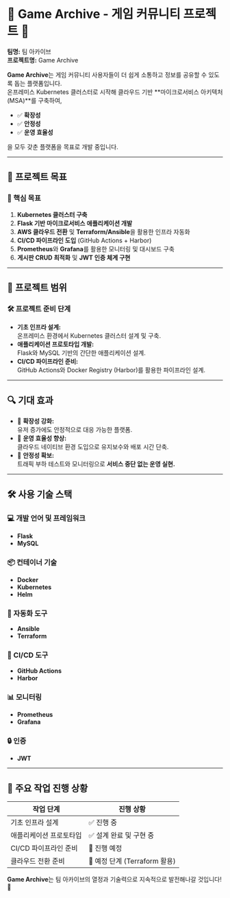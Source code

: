 # 🌟 Game Archive - 게임 커뮤니티 프로젝트 🌟

**팀명:** 팀 아카이브  
**프로젝트명:** Game Archive  

**Game Archive**는 게임 커뮤니티 사용자들이 더 쉽게 소통하고 정보를 공유할 수 있도록 돕는 플랫폼입니다.  
온프레미스 Kubernetes 클러스터로 시작해 클라우드 기반 **마이크로서비스 아키텍처(MSA)**를 구축하여,  

- ✅ **확장성**  
- ✅ **안정성**  
- ✅ **운영 효율성**  

을 모두 갖춘 플랫폼을 목표로 개발 중입니다.

---

## 🎯 프로젝트 목표

### 🚀 핵심 목표
1. **Kubernetes 클러스터 구축**  
2. **Flask 기반 마이크로서비스 애플리케이션 개발**  
3. **AWS 클라우드 전환** 및 **Terraform/Ansible**을 활용한 인프라 자동화  
4. **CI/CD 파이프라인 도입** (GitHub Actions + Harbor)  
5. **Prometheus**와 **Grafana**를 활용한 모니터링 및 대시보드 구축  
6. **게시판 CRUD 최적화** 및 **JWT 인증 체계 구현**  

---

## 📌 프로젝트 범위

### 🛠️ 프로젝트 준비 단계
- **기초 인프라 설계:**  
  온프레미스 환경에서 Kubernetes 클러스터 설계 및 구축.  
- **애플리케이션 프로토타입 개발:**  
  Flask와 MySQL 기반의 간단한 애플리케이션 설계.  
- **CI/CD 파이프라인 준비:**  
  GitHub Actions와 Docker Registry (Harbor)를 활용한 파이프라인 설계.  

---

## 🔍 기대 효과
- 🎉 **확장성 강화:**  
  유저 증가에도 안정적으로 대응 가능한 플랫폼.  
- 🎉 **운영 효율성 향상:**  
  클라우드 네이티브 환경 도입으로 유지보수와 배포 시간 단축.  
- 🎉 **안정성 확보:**  
  트래픽 부하 테스트와 모니터링으로 **서비스 중단 없는 운영 실현.**

---

## 🛠️ 사용 기술 스택

### 💻 개발 언어 및 프레임워크
- **Flask**
- **MySQL**

### 📦 컨테이너 기술
- **Docker**
- **Kubernetes**
- **Helm**

### 🔧 자동화 도구
- **Ansible**
- **Terraform**

### 🚀 CI/CD 도구
- **GitHub Actions**
- **Harbor**

### 📊 모니터링
- **Prometheus**
- **Grafana**

### 🔒 인증
- **JWT**

---

## 📜 주요 작업 진행 상황

| 작업 단계          | 진행 상황              |
|--------------------|-----------------------|
| 기초 인프라 설계    | ✅ 진행 중              |
| 애플리케이션 프로토타입 | ✅ 설계 완료 및 구현 중    |
| CI/CD 파이프라인 준비 | 🔄 진행 예정            |
| 클라우드 전환 준비   | 🔄 예정 단계 (Terraform 활용) |

**Game Archive**는 팀 아카이브의 열정과 기술력으로 지속적으로 발전해나갈 것입니다! 🚀
